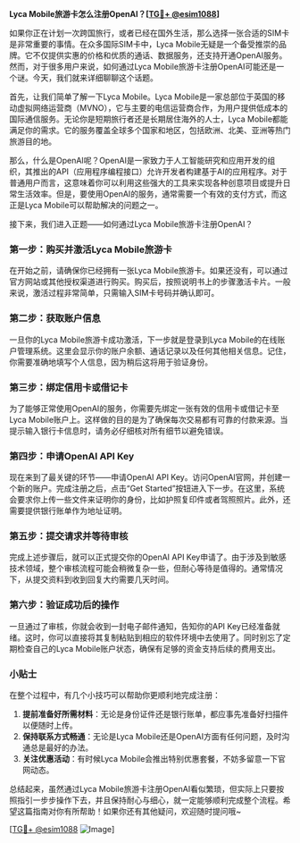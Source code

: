 **Lyca Mobile旅游卡怎么注册OpenAI？[[TG💪+ @esim1088](https://t.me/s/esim1088)]**

如果你正在计划一次跨国旅行，或者已经在国外生活，那么选择一张合适的SIM卡是非常重要的事情。在众多国际SIM卡中，Lyca Mobile无疑是一个备受推崇的品牌。它不仅提供实惠的价格和优质的通话、数据服务，还支持开通OpenAI服务。然而，对于很多用户来说，如何通过Lyca Mobile旅游卡注册OpenAI可能还是一个谜。今天，我们就来详细聊聊这个话题。

首先，让我们简单了解一下Lyca Mobile。Lyca Mobile是一家总部位于英国的移动虚拟网络运营商（MVNO），它与主要的电信运营商合作，为用户提供低成本的国际通信服务。无论你是短期旅行者还是长期居住海外的人士，Lyca Mobile都能满足你的需求。它的服务覆盖全球多个国家和地区，包括欧洲、北美、亚洲等热门旅游目的地。

那么，什么是OpenAI呢？OpenAI是一家致力于人工智能研究和应用开发的组织，其推出的API（应用程序编程接口）允许开发者构建基于AI的应用程序。对于普通用户而言，这意味着你可以利用这些强大的工具来实现各种创意项目或提升日常生活效率。但是，要使用OpenAI的服务，通常需要一个有效的支付方式，而这正是Lyca Mobile可以帮助解决的问题之一。

接下来，我们进入正题——如何通过Lyca Mobile旅游卡注册OpenAI？

### 第一步：购买并激活Lyca Mobile旅游卡

在开始之前，请确保你已经拥有一张Lyca Mobile旅游卡。如果还没有，可以通过官方网站或其他授权渠道进行购买。购买后，按照说明书上的步骤激活卡片。一般来说，激活过程非常简单，只需输入SIM卡号码并确认即可。

### 第二步：获取账户信息

一旦你的Lyca Mobile旅游卡成功激活，下一步就是登录到Lyca Mobile的在线账户管理系统。这里会显示你的账户余额、通话记录以及任何其他相关信息。记住，你需要准确地填写个人信息，因为稍后这将用于验证身份。

### 第三步：绑定信用卡或借记卡

为了能够正常使用OpenAI的服务，你需要先绑定一张有效的信用卡或借记卡至Lyca Mobile账户上。这样做的目的是为了确保每次交易都有可靠的付款来源。当提示输入银行卡信息时，请务必仔细核对所有细节以避免错误。

### 第四步：申请OpenAI API Key

现在来到了最关键的环节——申请OpenAI API Key。访问OpenAI官网，并创建一个新的账户。完成注册之后，点击“Get Started”按钮进入下一步。在这里，系统会要求你上传一些文件来证明你的身份，比如护照复印件或者驾照照片。此外，还需要提供银行账单作为地址证明。

### 第五步：提交请求并等待审核

完成上述步骤后，就可以正式提交你的OpenAI API Key申请了。由于涉及到敏感技术领域，整个审核流程可能会稍微复杂一些，但耐心等待是值得的。通常情况下，从提交资料到收到回复大约需要几天时间。

### 第六步：验证成功后的操作

一旦通过了审核，你就会收到一封电子邮件通知，告知你的API Key已经准备就绪。这时，你可以直接将其复制粘贴到相应的软件环境中去使用了。同时别忘了定期检查自己的Lyca Mobile账户状态，确保有足够的资金支持后续的费用支出。

### 小贴士

在整个过程中，有几个小技巧可以帮助你更顺利地完成注册：

1. **提前准备好所需材料**：无论是身份证件还是银行账单，都应事先准备好扫描件以便随时上传。
2. **保持联系方式畅通**：无论是Lyca Mobile还是OpenAI方面有任何问题，及时沟通总是最好的办法。
3. **关注优惠活动**：有时候Lyca Mobile会推出特别优惠套餐，不妨多留意一下官网动态。

总结起来，虽然通过Lyca Mobile旅游卡注册OpenAI看似繁琐，但实际上只要按照指引一步步操作下去，并且保持耐心与细心，就一定能够顺利完成整个流程。希望这篇指南对你有所帮助！如果你还有其他疑问，欢迎随时提问哦~

[[TG💪+ @esim1088](https://t.me/s/esim1088) ![Image](https://i.postimg.cc/4NQfJmqS/Snipaste-2025-05-13-00-14-12.png)]